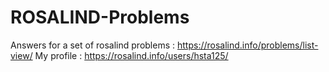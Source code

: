 # ROSALIND-Problems
Answers for a set of rosalind problems : https://rosalind.info/problems/list-view/
My profile : https://rosalind.info/users/hsta125/

